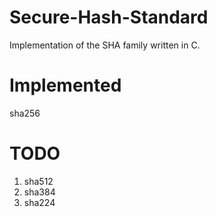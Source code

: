 # Secure-Hash-Standard
Implementation of the SHA family written in C.

# Implemented
sha256

# TODO
1. sha512
2. sha384
3. sha224
